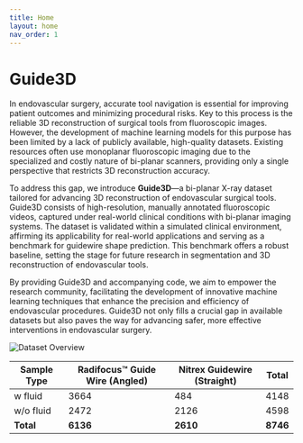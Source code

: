 ```yaml
---
title: Home
layout: home
nav_order: 1
---
```


# Guide3D

In endovascular surgery, accurate tool navigation is essential for improving patient outcomes and minimizing procedural risks. Key to this process is the reliable 3D reconstruction of surgical tools from fluoroscopic images. However, the development of machine learning models for this purpose has been limited by a lack of publicly available, high-quality datasets. Existing resources often use monoplanar fluoroscopic imaging due to the specialized and costly nature of bi-planar scanners, providing only a single perspective that restricts 3D reconstruction accuracy.

To address this gap, we introduce **Guide3D**—a bi-planar X-ray dataset tailored for advancing 3D reconstruction of endovascular surgical tools. Guide3D consists of high-resolution, manually annotated fluoroscopic videos, captured under real-world clinical conditions with bi-planar imaging systems. The dataset is validated within a simulated clinical environment, affirming its applicability for real-world applications and serving as a benchmark for guidewire shape prediction. This benchmark offers a robust baseline, setting the stage for future research in segmentation and 3D reconstruction of endovascular tools.

By providing Guide3D and accompanying code, we aim to empower the research community, facilitating the development of innovative machine learning techniques that enhance the precision and efficiency of endovascular procedures. Guide3D not only fills a crucial gap in available datasets but also paves the way for advancing safer, more effective interventions in endovascular surgery.

![Dataset Overview](/assets/images/dataset_overview.jpg)

| Sample Type | Radifocus™ Guide Wire (Angled) | Nitrex Guidewire (Straight) | Total |
|-------------|--------------------------------|-----------------------------|-------|
| w fluid     | 3664                           | 484                         | 4148  |
| w/o fluid   | 2472                           | 2126                        | 4598  |
| **Total**   | **6136**                       | **2610**                    | **8746** |
